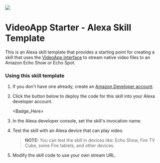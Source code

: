 ![](https://raw.githubusercontent.com/rimmi21/5-alexa-video-example-skill/master/assets/images/image.png)

# VideoApp Starter - Alexa Skill Template

This is an Alexa skill template that provides a starting point for creating a skill that uses the [VideoApp Interface](https://developer.amazon.com/en-GB/docs/alexa/custom-skills/videoapp-interface-reference.html) to stream native video files to an Amazon Echo Show or Echo Spot. 

### Using this skill template

1. If you don't have one already, create an [Amazon Developer account](https://developer.amazon.com/).

2. Click the button below to deploy the code for this skill into your Alexa developer account.

   <Badge_Here>

3. In the Alexa developer console, set the skill's invocation name.

4. Test the skill with an Alexa device that can play video.

   > **NOTE:** You can test the skill in devices like: Echo Show, Fire TV Cube, some Fire tablets, and other devices.

5. Modify the skill code to use your own stream URL.
